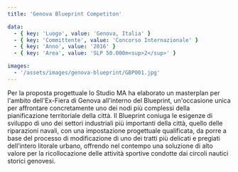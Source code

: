 ```yaml
---
title: 'Genova Blueprint Competiton'

data:
  - { key: 'Luogo', value: 'Genova, Italia' }
  - { key: 'Committente', value: 'Concorso Internazionale' }
  - { key: 'Anno', value: '2016' }
  - { key: 'Area', value: 'SLP 50.000m<sup>2</sup>' }

images:
  - '/assets/images/genova-blueprint/GBP001.jpg'
---
```


Per la proposta progettuale lo Studio MA ha elaborato un masterplan per l'ambito dell'Ex-Fiera di Genova 
all'interno del Blueprint, un'occasione unica per affrontare concretamente uno dei nodi più complessi 
della pianificazione territoriale della città. Il Blueprint coniuga le esigenze di sviluppo di uno
dei settori industriali più importanti della città, quello delle riparazioni navali, con una impostazione
progettuale qualificata, da porre a base del processo di modificazione di uno dei tratti più delicati 
e pregiati dell’intero litorale urbano, offrendo nel contempo una soluzione di alto valore per la 
ricollocazione delle attività sportive condotte dai circoli nautici storici genovesi.
